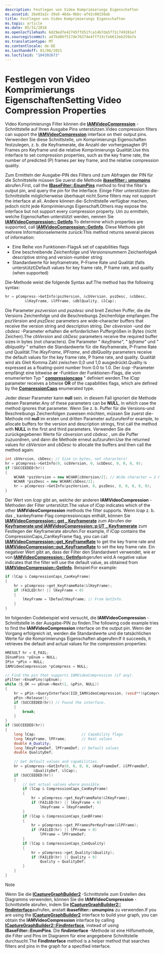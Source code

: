 ```yaml
---
description: Festlegen von Video Komprimierungs Eigenschaften
ms.assetid: 2be03a2c-39a5-46da-9bbc-af42c08150ab
title: Festlegen von Video Komprimierungs Eigenschaften
ms.topic: article
ms.date: 05/31/2018
ms.openlocfilehash: 6d29ed7e42745ffd51fca14b7da5f72c749281e7
ms.sourcegitcommit: a47bd86f517de76374e4fff33cfeb613eb259a7e
ms.translationtype: MT
ms.contentlocale: de-DE
ms.lasthandoff: 01/06/2021
ms.locfileid: "104392673"
---
```

# <a name="setting-video-compression-properties"></a><span data-ttu-id="a0481-103">Festlegen von Video Komprimierungs Eigenschaften</span><span class="sxs-lookup"><span data-stu-id="a0481-103">Setting Video Compression Properties</span></span>

<span data-ttu-id="a0481-104">Video Komprimierungs Filter können die [**IAMVideoCompression**](/windows/desktop/api/Strmif/nn-strmif-iamvideocompression) -Schnittstelle auf Ihren Ausgabe Pins unterstützen.</span><span class="sxs-lookup"><span data-stu-id="a0481-104">Video compression filters can support the [**IAMVideoCompression**](/windows/desktop/api/Strmif/nn-strmif-iamvideocompression) interface on their output pins.</span></span> <span data-ttu-id="a0481-105">Verwenden Sie diese Schnittstelle, um Komprimierungs Eigenschaften festzulegen, z. b. die Keyframerate, die Anzahl der vorhergesagten (P) Frames pro Keyframe und die relative Komprimierungs Qualität.</span><span class="sxs-lookup"><span data-stu-id="a0481-105">Use this interface to set compression properties, such as the key frame rate, the number of predicted (P) frames per key frame, and the relative compression quality.</span></span>

<span data-ttu-id="a0481-106">Zum Ermitteln der Ausgabe-PIN des Filters und zum Abfragen der PIN für die Schnittstelle müssen Sie zuerst die Methode [**ibasefilter:: umumpins**](/windows/desktop/api/Strmif/nf-strmif-ibasefilter-enumpins) abrufen.</span><span class="sxs-lookup"><span data-stu-id="a0481-106">First, call the [**IBaseFilter::EnumPins**](/windows/desktop/api/Strmif/nf-strmif-ibasefilter-enumpins) method to find the filter's output pin, and query the pin for the interface.</span></span> <span data-ttu-id="a0481-107">Einige Filter unterstützen die-Schnittstelle möglicherweise überhaupt nicht.</span><span class="sxs-lookup"><span data-stu-id="a0481-107">Some filters may not support the interface at all.</span></span> <span data-ttu-id="a0481-108">Andere können die-Schnittstelle verfügbar machen, jedoch nicht jede Komprimierungs Eigenschaft.</span><span class="sxs-lookup"><span data-stu-id="a0481-108">Others may expose the interface but not support every compression property.</span></span> <span data-ttu-id="a0481-109">Um zu ermitteln, welche Eigenschaften unterstützt werden, nennen Sie [**IAMVideoCompression:: GetInfo**](/windows/desktop/api/Strmif/nf-strmif-iamvideocompression-getinfo).</span><span class="sxs-lookup"><span data-stu-id="a0481-109">To determine which properties are supported, call [**IAMVideoCompression::GetInfo**](/windows/desktop/api/Strmif/nf-strmif-iamvideocompression-getinfo).</span></span> <span data-ttu-id="a0481-110">Diese Methode gibt mehrere Informationselemente zurück:</span><span class="sxs-lookup"><span data-stu-id="a0481-110">This method returns several pieces of information:</span></span>

-   <span data-ttu-id="a0481-111">Eine Reihe von Funktionen-Flags</span><span class="sxs-lookup"><span data-stu-id="a0481-111">A set of capabilities flags</span></span>
-   <span data-ttu-id="a0481-112">Eine beschreibende Zeichenfolge und Versionsnummern Zeichenfolge</span><span class="sxs-lookup"><span data-stu-id="a0481-112">A descriptive string and version-number string</span></span>
-   <span data-ttu-id="a0481-113">Standardwerte für keyframetrate, P-Frame Rate und Qualität (falls unterstützt)</span><span class="sxs-lookup"><span data-stu-id="a0481-113">Default values for key frame rate, P frame rate, and quality (when supported)</span></span>

<span data-ttu-id="a0481-114">Die-Methode weist die folgende Syntax auf:</span><span class="sxs-lookup"><span data-stu-id="a0481-114">The method has the following syntax:</span></span>


```C++
hr = pCompress->GetInfo(pszVersion, &cbVersion, pszDesc, &cbDesc, 
         &lKeyFrame, &lPFrame, &dblQuality, &lCap);
```



<span data-ttu-id="a0481-115">Die Parameter *pszversion* und *pszdesc* sind breit Zeichen Puffer, die die Versions Zeichenfolge und die Beschreibungs Zeichenfolge empfangen.</span><span class="sxs-lookup"><span data-stu-id="a0481-115">The *pszVersion* and *pszDesc* parameters are wide-character buffers that receive the version string and description string.</span></span> <span data-ttu-id="a0481-116">Der *cbversion* -und der *cbdesc* -Parameter erhalten die erforderlichen Puffergrößen in Bytes (nicht Zeichen).</span><span class="sxs-lookup"><span data-stu-id="a0481-116">The *cbVersion* and *cbDesc* parameters receive the required buffer sizes in bytes (not characters).</span></span> <span data-ttu-id="a0481-117">Die Parameter " *lkeyframe*", " *lpframe*" und " *dblquality* " erhalten die Standardwerte für die Keyframerate, P-Frame Rate und Qualität.</span><span class="sxs-lookup"><span data-stu-id="a0481-117">The *lKeyFrame*, *lPFrame*, and *dblQuality* parameters receive the default values for the key frame rate, P frame rate, and quality.</span></span> <span data-ttu-id="a0481-118">Qualität wird als Gleit Komma Zahl zwischen 0,0 und 1,0 ausgedrückt.</span><span class="sxs-lookup"><span data-stu-id="a0481-118">Quality is expressed as a floating-point number from 0.0 to 1.0.</span></span> <span data-ttu-id="a0481-119">Der *lcap* -Parameter empfängt eine bitweise **or** -Funktion der Funktionen-Flags, die vom enumerierten Typ " [**compressioncaps**](/windows/desktop/api/strmif/ne-strmif-compressioncaps) " definiert werden.</span><span class="sxs-lookup"><span data-stu-id="a0481-119">The *lCap* parameter receives a bitwise **OR** of the capabilities flags, which are defined by the [**CompressionCaps**](/windows/desktop/api/strmif/ne-strmif-compressioncaps) enumerated type.</span></span>

<span data-ttu-id="a0481-120">Jeder dieser Parameter kann **null** sein. in diesem Fall ignoriert die Methode diesen Parameter.</span><span class="sxs-lookup"><span data-stu-id="a0481-120">Any of these parameters can be **NULL**, in which case the method ignores that parameter.</span></span> <span data-ttu-id="a0481-121">Wenn Sie z. b. Puffer für die Versions-und Beschreibungs Zeichenfolgen zuweisen möchten, müssen Sie zuerst die-Methode mit **null** im ersten und dritten Parameter aufzurufen</span><span class="sxs-lookup"><span data-stu-id="a0481-121">For example, to allocate buffers for the version and description strings, first call the method with **NULL** in the first and third parameters.</span></span> <span data-ttu-id="a0481-122">Verwenden Sie die zurückgegebenen Werte für *cbversion* und *cbdesc* , um die Puffer zuzuordnen, und dann die Methode erneut aufzurufen:</span><span class="sxs-lookup"><span data-stu-id="a0481-122">Use the returned values for *cbVersion* and *cbDesc* to allocate the buffers and then call the method again:</span></span>


```C++
int cbVersion, cbDesc; // Size in bytes, not characters!
hr = pCompress->GetInfo(0, &cbVersion, 0, &cbDesc, 0, 0, 0, 0);
if (SUCCEEDED(hr))
{
    WCHAR *pszVersion = new WCHAR[cbVersion/2]; // Wide character = 2 bytes
    WCHAR *pszDesc = new WCHAR[cbDesc/2];
    hr = pCompress->GetInfo(pszVersion, 0, pszDesc, 0, 0, 0, 0, 0);
}
```



<span data-ttu-id="a0481-123">Der Wert von *lcap* gibt an, welche der anderen **IAMVideoCompression** -Methoden der Filter unterstützt.</span><span class="sxs-lookup"><span data-stu-id="a0481-123">The value of *lCap* indicates which of the other **IAMVideoCompression** methods the filter supports.</span></span> <span data-ttu-id="a0481-124">Wenn *lcap* z. b. das \_ kankeyframe-Flag compressioncaps enthält, können Sie [**IAMVideoCompression:: get \_ Keyframerate**](/windows/desktop/api/Strmif/nf-strmif-iamvideocompression-get_keyframerate) zum Abrufen der [**Keyframerate und IAMVideoCompression::p UT \_ Keyframerate**](/windows/desktop/api/Strmif/nf-strmif-iamvideocompression-put_keyframerate) zum Festlegen der Keyframerate abrufen.</span><span class="sxs-lookup"><span data-stu-id="a0481-124">For example, if *lCap* contains the CompressionCaps\_CanKeyFrame flag, you can call [**IAMVideoCompression::get\_KeyFrameRate**](/windows/desktop/api/Strmif/nf-strmif-iamvideocompression-get_keyframerate) to get the key frame rate and [**IAMVideoCompression::put\_KeyFrameRate**](/windows/desktop/api/Strmif/nf-strmif-iamvideocompression-put_keyframerate) to set the key frame rate.</span></span> <span data-ttu-id="a0481-125">Ein negativer Wert gibt an, dass der Filter den Standardwert verwendet, wie er von [**IAMVideoCompression:: GetInfo**](/windows/desktop/api/Strmif/nf-strmif-iamvideocompression-getinfo)abgerufen wird.</span><span class="sxs-lookup"><span data-stu-id="a0481-125">A negative value indicates that the filter will use the default value, as obtained from [**IAMVideoCompression::GetInfo**](/windows/desktop/api/Strmif/nf-strmif-iamvideocompression-getinfo).</span></span> <span data-ttu-id="a0481-126">Beispiel:</span><span class="sxs-lookup"><span data-stu-id="a0481-126">For example:</span></span>


```C++
if (lCap & CompressionCaps_CanKeyFrame)
{
    hr = pCompress->get_KeyFrameRate(&lKeyFrame);
    if (FAILED(hr) || lKeyFrame < 0)
    {
        lKeyFrame = lDefaultKeyFrame; // From GetInfo.
    }
}
```



<span data-ttu-id="a0481-127">Im folgenden Codebeispiel wird versucht, die **IAMVideoCompression** -Schnittstelle in der Ausgabe-PIN zu finden.</span><span class="sxs-lookup"><span data-stu-id="a0481-127">The following code example tries to find the **IAMVideoCompression** interface on the output pin.</span></span> <span data-ttu-id="a0481-128">Wenn der Vorgang erfolgreich ist, werden die Standardwerte und die tatsächlichen Werte für die Komprimierungs Eigenschaften abgerufen:</span><span class="sxs-lookup"><span data-stu-id="a0481-128">If it succeeds, it retrieves the default and actual values for the compression properties:</span></span>


```C++
HRESULT hr = E_FAIL;
IEnumPins *pEnum = NULL;
IPin *pPin = NULL;
IAMVideoCompression *pCompress = NULL;

// Find the pin that supports IAMVideoCompression (if any).
pFilter->EnumPins(&pEnum);
while (S_OK == pEnum->Next(1, &pPin, NULL))
{
    hr = pPin->QueryInterface(IID_IAMVideoCompression, (void**)&pCompress);
    pPin->Release();
    if (SUCCEEDED(hr)) // Found the interface.
    {
        break;
    }
}
if (SUCCEEDED(hr)) 
{
    long lCap;                     // Capability flags
    long lKeyFrame, lPFrame;       // Real values
    double m_Quality;
    long lKeyFrameDef, lPFrameDef; // Default values
    double QualityDef;
    
    // Get default values and capabilities.
    hr = pCompress->GetInfo(0, 0, 0, 0, &KeyFrameDef, &lPFrameDef,
             &QualityDef, &lCap);
    if (SUCCEEDED(hr))
    {
        // Get actual values where possible.
        if (lCap & CompressionCaps_CanKeyFrame)
        {
            hr = pCompress->get_KeyFrameRate(&lKeyFrame);
            if (FAILED(hr) || lKeyFrame < 0)
                lKeyFrame = lKeyFrameDef;
        }
        if (lCap & CompressionCaps_CanBFrame)
        {
            hr = pCompress->get_PFramesPerKeyFrame(&lPFrame);
            if (FAILED(hr) || lPFrame < 0)
                lPFrame = lPFrameDef;
        }
        if (lCap & CompressionCaps_CanQuality)
        {
            hr = pCompress->get_Quality(&Quality);
            if (FAILED(hr) || Quality < 0)
                Quality = QualityDef;
        }
    }
}
```



> [!Note]  
> <span data-ttu-id="a0481-129">Wenn Sie die [**ICaptureGraphBuilder2**](/windows/desktop/api/Strmif/nn-strmif-icapturegraphbuilder2) -Schnittstelle zum Erstellen des Diagramms verwenden, können Sie die **IAMVideoCompression** -Schnittstelle abrufen, indem Sie [**ICaptureGraphBuilder2:: findinterface**](/windows/desktop/api/Strmif/nf-strmif-icapturegraphbuilder2-findinterface)aufrufen, anstatt **ibasefilter:: umumpins** zu verwenden.</span><span class="sxs-lookup"><span data-stu-id="a0481-129">If you are using the [**ICaptureGraphBuilder2**](/windows/desktop/api/Strmif/nn-strmif-icapturegraphbuilder2) interface to build your graph, you can obtain the **IAMVideoCompression** interface by calling [**ICaptureGraphBuilder2::FindInterface**](/windows/desktop/api/Strmif/nf-strmif-icapturegraphbuilder2-findinterface), instead of using **IBaseFilter::EnumPins**.</span></span> <span data-ttu-id="a0481-130">Die **findinterface** -Methode ist eine Hilfsmethode, die Filter und Pins im Diagramm für eine angegebene Schnittstelle durchsucht.</span><span class="sxs-lookup"><span data-stu-id="a0481-130">The **FindInterface** method is a helper method that searches filters and pins in the graph for a specified interface.</span></span>

 

 

 



